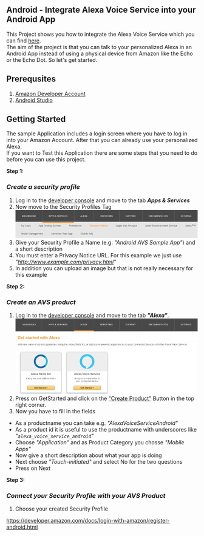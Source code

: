 ## Android - Integrate Alexa Voice Service into your Android App

This Project shows you how to integrate the Alexa Voice Service which you can find [here](https://developer.amazon.com).  
The aim of the project is that you can talk to your personalized Alexa in an Android App instead of using a physical device from Amazon like the Echo or the Echo Dot.
So let's get started.

## Prerequsites
1. [Amazon Developer Account](https://developer.amazon.com)
2. [Android Studio](https://developer.android.com/studio/index.html)

## Getting Started
The sample Application includes a login screen where you have to log in into your Amazon Account. After that you can already use your personalized Alexa.  
If you want to Test this Application there are some steps that you need to do before you can use this project.  

**Step 1:**
### _Create a security profile_

1. Log in to the [developer console](https://developer.amazon.com) and move to the tab ***Apps & Services***
2. Now move to the Security Profiles Tag
![MacDown ScreenShot](MacDownPictures/Securityprofile.png)
3. Give your Security Profile a Name (e.g. *"Android AVS Sample App"*) and a short description
4. You must enter a Privacy Notice URL. For this example we just use *"http://www.example.com/privacy.html"*
5. In addition you can upload an image but that is not really necessary for this example

**Step 2:**  
### _Create an AVS product_

1. Log in to the [developer console](https://developer.amazon.com) and move to the tab ***"Alexa"***. ![MacDown ScreenShot](MacDownPictures/DeveloperConsole.png)
2. Press on GetStarted and click on the ["Create Product"](https://developer.amazon.com/avs/home.html#/avs/products/new) Button in the top right corner.  
3. Now you have to fill in the fields
  - As a productname you can take e.g. *"AlexaVoiceServiceAndroid"*
  - As a product id it is useful to use the productname with underscores like *"`alexa_voice_service_android`"*
  - Choose *"Application"* and as Product Category you chosse *"Mobile Apps"*
  - Now give a short description about what your app is doing
  - Next choose *"Touch-initiated"* and select No for the two questions
  - Press on Next

**Step 3:**
### _Connect your Security Profile with your AVS Product_
1. Choose your created Security Profile



https://developer.amazon.com/docs/login-with-amazon/register-android.html
